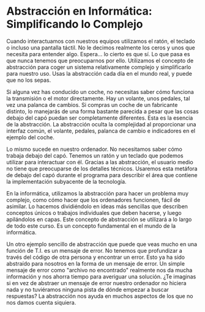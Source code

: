 # Abstracción en Informática: Simplificando lo Complejo

Cuando interactuamos con nuestros equipos utilizamos el ratón, el teclado o incluso una pantalla táctil. No le decimos realmente los ceros y unos que necesita para entender algo. Espera... lo cierto es que sí. Lo que pasa es que nunca tenemos que preocuparnos por ello. Utilizamos el concepto de abstracción para coger un sistema relativamente complejo y simplificarlo para nuestro uso. Usas la abstracción cada día en el mundo real, y puede que no los sepas.

Si alguna vez has conducido un coche, no necesitas saber cómo funciona la transmisión o el motor directamente. Hay un volante, unos pedales, tal vez una palanca de cambios. Si compras un coche de un fabricante distinto, lo manejarás de una forma bastante parecida a pesar que las cosas debajo del capó puedan ser completamente diferentes. Esta es la esencia de la abstracción. La abstracción oculta la complejidad al proporcionar una interfaz común, el volante, pedales, palanca de cambio e indicadores en el ejemplo del coche.

Lo mismo sucede en nuestro ordenador. No necesitamos saber cómo trabaja debajo del capó. Tenemos un ratón y un teclado que podemos utilizar para interactuar con él. Gracias a las abstracción, el usuario medio no tiene que preocuparse de los detalles técnicos. Usaremos esta metáfora de debajo del capó durante el programa para describir el área que contiene la implementación subyacente de la tecnología.

En la informática, utilizamos la abstracción para hacer un problema muy complejo, como cómo hacer que los ordenadores funcionen, fácil de asimilar. Lo hacemos dividiéndolo en ideas más sencillas que describen conceptos únicos o trabajos individuales que deben hacerse, y luego apilándolos en capas. Este concepto de abstracción se utilizará a lo largo de todo este curso. Es un concepto fundamental en el mundo de la informática.

Un otro ejemplo sencillo de abstracción que puede que veas mucho en una función de T.I. es un mensaje de error. No tenemos que profundizar a través del código de otra persona y encontrar un error. Esto ya ha sido abstraído para nosotros en la forma de un mensaje de error. Un simple mensaje de error como "archivo no encontrado" realmente nos da mucha información y nos ahorra tiempo para averiguar una solución. ¿Te imaginas si en vez de abstraer un mensaje de error nuestro ordenador no hiciera nada y no tuviéramos ninguna pista de dónde empezar a buscar respuestas? La abstracción nos ayuda en muchos aspectos de los que no nos damos cuenta siquiera.
